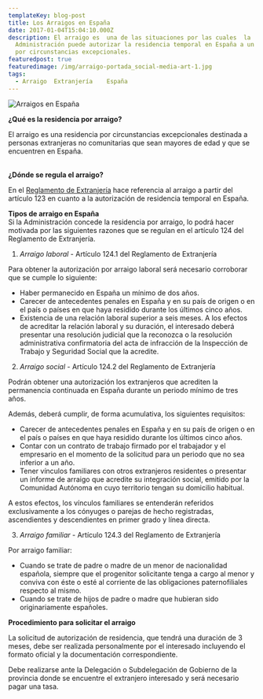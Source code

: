 ```yaml
---
templateKey: blog-post
title: Los Arraigos en España
date: 2017-01-04T15:04:10.000Z
description: El arraigo es  una de las situaciones por las cuales  la
  Administración puede autorizar la residencia temporal en España a un individuo
  por circunstancias excepcionales.
featuredpost: true
featuredimage: /img/arraigo-portada_social-media-art-1.jpg
tags:
  - Arraigo  Extranjería    España
---
```

![Arraigos en España](/img/tarjeta-de-residencia-por-arraigo.jpg)

<!--StartFragment-->

**¿Qué es la residencia por arraigo?**

El arraigo es una residencia por circunstancias excepcionales destinada a personas extranjeras no comunitarias que sean mayores de edad y que se encuentren en España.

\
**¿Dónde se regula el arraigo?**

En el [Reglamento de Extranjería](https://www.boe.es/buscar/act.php?id=BOE-A-2011-7703) hace referencia al arraigo a partir del artículo 123 en cuanto a la autorización de residencia temporal en España.

**Tipos de arraigo en España**\
Si la Administración concede la residencia por arraigo, lo podrá hacer motivada por las siguientes razones que se regulan en el artículo 124 del Reglamento de Extranjería.

1. *Arraigo laboral* - Artículo 124.1 del Reglamento de Extranjería

Para obtener la autorización por arraigo laboral será necesario corroborar que se cumple lo siguiente:

* Haber permanecido en España un mínimo de dos años.
* Carecer de antecedentes penales en España y en su país de origen o en el país o países en que haya residido durante los últimos cinco años.
* Existencia de una relación laboral superior a seis meses. A los efectos de acreditar la relación laboral y su duración, el interesado deberá presentar una resolución judicial que la reconozca o la resolución administrativa confirmatoria del acta de infracción de la Inspección de Trabajo y Seguridad Social que la acredite.

2. *Arraigo social* - Artículo 124.2 del Reglamento de Extranjería

Podrán obtener una autorización los extranjeros que acrediten la permanencia continuada en España durante un periodo mínimo de tres años.

Además, deberá cumplir, de forma acumulativa, los siguientes requisitos:

* Carecer de antecedentes penales en España y en su país de origen o en el país o países en que haya residido durante los últimos cinco años.
* Contar con un contrato de trabajo firmado por el trabajador y el empresario en el momento de la solicitud para un periodo que no sea inferior a un año.
* Tener vínculos familiares con otros extranjeros residentes o presentar un informe de arraigo que acredite su integración social, emitido por la Comunidad Autónoma en cuyo territorio tengan su domicilio habitual.

A estos efectos, los vínculos familiares se entenderán referidos exclusivamente a los cónyuges o parejas de hecho registradas, ascendientes y descendientes en primer grado y línea directa.

3. *Arraigo familiar* - Artículo 124.3 del Reglamento de Extranjería

Por arraigo familiar:

* Cuando se trate de padre o madre de un menor de nacionalidad española, siempre que el progenitor solicitante tenga a cargo al menor y conviva con éste o esté al corriente de las obligaciones paternofiliales respecto al mismo.
* Cuando se trate de hijos de padre o madre que hubieran sido originariamente españoles.

**Procedimiento para solicitar el arraigo**

La solicitud de autorización de residencia, que tendrá una duración de 3 meses, debe ser realizada personalmente por el interesado incluyendo el formato oficial y la documentación correspondiente.

Debe realizarse ante la Delegación o Subdelegación de Gobierno de la provincia donde se encuentre el extranjero interesado y será necesario pagar una tasa.

<!--EndFragment-->